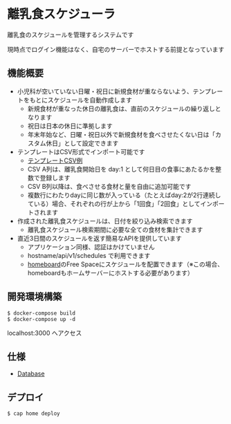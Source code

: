 # 離乳食スケジューラ

離乳食のスケジュールを管理するシステムです

現時点でログイン機能はなく、自宅のサーバーでホストする前提となっています

## 機能概要

- 小児科が空いていない日曜・祝日に新規食材が重ならないよう、テンプレートをもとにスケジュールを自動作成します
  - 新規食材が重なった休日の離乳食は、直前のスケジュールの繰り返しとなります
  - 祝日は日本の休日に準拠します
  - 年末年始など、日曜・祝日以外で新規食材を食べさせたくない日は「カスタム休日」として設定できます
- テンプレートはCSV形式でインポート可能です
  - [テンプレートCSV例](https://github.com/seita1996/rinyushoku/blob/main/spec/fixtures/files/rinyushoku_success.csv)
  - CSV A列は、離乳食開始日を day:1 として何日目の食事にあたるかを整数で登録します
  - CSV B列以降は、食べさせる食材と量を自由に追加可能です
  - 複数行にわたりdayに同じ数が入っている（たとえばday:2が2行連続している）場合、それぞれの行が上から「1回食」「2回食」としてインポートされます
- 作成された離乳食スケジュールは、日付を絞り込み検索できます
  - 離乳食スケジュール検索期間に必要な全ての食材を集計できます
- 直近3日間のスケジュールを返す簡易なAPIを提供しています
  - アプリケーション同様、認証はかけていません
  - hostname/api/v1/schedules で利用できます
  - [homeboard](https://github.com/seita1996/homeboard)のFree Spaceにスケジュールを配置できます（※この場合、homeboardもホームサーバーにホストする必要があります）

## 開発環境構築

```
$ docker-compose build
$ docker-compose up -d
```

localhost:3000 へアクセス

## 仕様

- [Database](https://seita1996.github.io/rinyushoku/)

## デプロイ

```
$ cap home deploy
```
